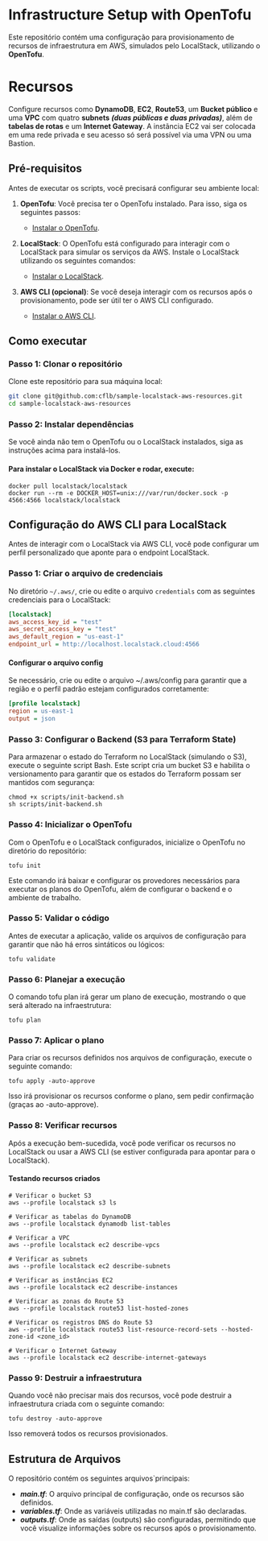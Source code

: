 # Infrastructure Setup with OpenTofu

Este repositório contém uma configuração para provisionamento de recursos de infraestrutura em AWS, simulados pelo LocalStack, utilizando o **OpenTofu**.

# Recursos 

Configure recursos como **DynamoDB**, **EC2**, **Route53**, um **Bucket público** e uma **VPC** com quatro **subnets** ***(duas públicas e duas privadas)***, além de **tabelas de rotas** e um **Internet Gateway**.
A instãncia EC2 vai ser colocada em uma rede privada e seu acesso só será possível via uma VPN ou uma Bastion.

## Pré-requisitos

Antes de executar os scripts, você precisará configurar seu ambiente local:

1. **OpenTofu**: Você precisa ter o OpenTofu instalado. Para isso, siga os seguintes passos:
   - [Instalar o OpenTofu](https://github.com/opentofu/opentofu#installation).

2. **LocalStack**: O OpenTofu está configurado para interagir com o LocalStack para simular os serviços da AWS. Instale o LocalStack utilizando os seguintes comandos:
   - [Instalar o LocalStack](https://docs.localstack.cloud/references/installation/).

3. **AWS CLI (opcional)**: Se você deseja interagir com os recursos após o provisionamento, pode ser útil ter o AWS CLI configurado.
   - [Instalar o AWS CLI](https://aws.amazon.com/cli/).

## Como executar

### Passo 1: Clonar o repositório

Clone este repositório para sua máquina local:

```bash
git clone git@github.com:cflb/sample-localstack-aws-resources.git
cd sample-localstack-aws-resources
```

### Passo 2: Instalar dependências

Se você ainda não tem o OpenTofu ou o LocalStack instalados, siga as instruções acima para instalá-los.

#### Para instalar o LocalStack via Docker e rodar, execute:

```
docker pull localstack/localstack
docker run --rm -e DOCKER_HOST=unix:///var/run/docker.sock -p 4566:4566 localstack/localstack
```

## Configuração do AWS CLI para LocalStack

Antes de interagir com o LocalStack via AWS CLI, você pode configurar um perfil personalizado que aponte para o endpoint LocalStack.

### Passo 1: Criar o arquivo de credenciais

No diretório `~/.aws/`, crie ou edite o arquivo `credentials` com as seguintes credenciais para o LocalStack:

```ini
[localstack]
aws_access_key_id = "test"
aws_secret_access_key = "test"
aws_default_region = "us-east-1"
endpoint_url = http://localhost.localstack.cloud:4566
```
#### Configurar o arquivo config

Se necessário, crie ou edite o arquivo ~/.aws/config para garantir que a região e o perfil padrão estejam configurados corretamente:

```ini
[profile localstack]
region = us-east-1
output = json
```

### Passo 3: Configurar o Backend (S3 para Terraform State)

Para armazenar o estado do Terraform no LocalStack (simulando o S3), execute o seguinte script Bash. Este script cria um bucket S3 e habilita o versionamento para garantir que os estados do Terraform possam ser mantidos com segurança:

```
chmod +x scripts/init-backend.sh
sh scripts/init-backend.sh
```

### Passo 4: Inicializar o OpenTofu

Com o OpenTofu e o LocalStack configurados, inicialize o OpenTofu no diretório do repositório:

```
tofu init
```

Este comando irá baixar e configurar os provedores necessários para executar os planos do OpenTofu, além de configurar o backend e o ambiente de trabalho.

### Passo 5: Validar o código

Antes de executar a aplicação, valide os arquivos de configuração para garantir que não há erros sintáticos ou lógicos:

```
tofu validate
```

### Passo 6: Planejar a execução
O comando tofu plan irá gerar um plano de execução, mostrando o que será alterado na infraestrutura:

```
tofu plan
```

### Passo 7: Aplicar o plano

Para criar os recursos definidos nos arquivos de configuração, execute o seguinte comando:

```
tofu apply -auto-approve
```

Isso irá provisionar os recursos conforme o plano, sem pedir confirmação (graças ao -auto-approve).

### Passo 8: Verificar recursos

Após a execução bem-sucedida, você pode verificar os recursos no LocalStack ou usar a AWS CLI (se estiver configurada para apontar para o LocalStack).

#### Testando recursos criados
```
# Verificar o bucket S3
aws --profile localstack s3 ls

# Verificar as tabelas do DynamoDB
aws --profile localstack dynamodb list-tables

# Verificar a VPC
aws --profile localstack ec2 describe-vpcs

# Verificar as subnets
aws --profile localstack ec2 describe-subnets

# Verificar as instâncias EC2
aws --profile localstack ec2 describe-instances

# Verificar as zonas do Route 53
aws --profile localstack route53 list-hosted-zones

# Verificar os registros DNS do Route 53
aws --profile localstack route53 list-resource-record-sets --hosted-zone-id <zone_id>

# Verificar o Internet Gateway
aws --profile localstack ec2 describe-internet-gateways
```

### Passo 9: Destruir a infraestrutura

Quando você não precisar mais dos recursos, você pode destruir a infraestrutura criada com o seguinte comando:

```
tofu destroy -auto-approve
```

Isso removerá todos os recursos provisionados.

## Estrutura de Arquivos
O repositório contém os seguintes arquivos`principais:

- ***main.tf***: O arquivo principal de configuração, onde os recursos são definidos.
- ***variables.tf***: Onde as variáveis utilizadas no main.tf são declaradas.
- ***outputs.tf***: Onde as saídas (outputs) são configuradas, permitindo que você visualize informações sobre os recursos após o provisionamento.